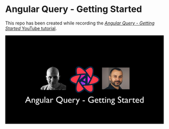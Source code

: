 # Angular Query - Getting Started

This repo has been created while recording the [_Angular Query - Getting Started_ YouTube tutorial](https://www.youtube.com/watch?v=jRllHAM47eA).

![Angular Query Getting Started Cover](angular-query-getting-started.jpg)
